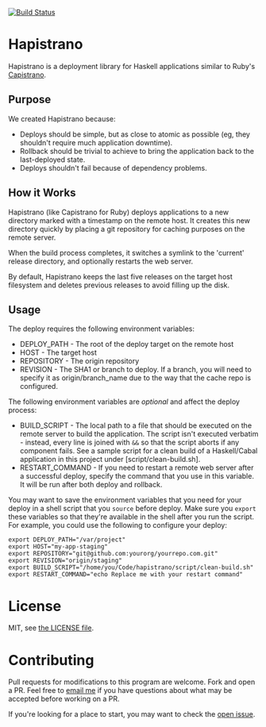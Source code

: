 [![Build Status](https://travis-ci.org/stackbuilders/hapistrano.svg)](https://travis-ci.org/stackbuilders/hapistrano)

# Hapistrano

Hapistrano is a deployment library for Haskell applications similar to
Ruby's [Capistrano](http://capistranorb.com/).

## Purpose

We created Hapistrano because:

* Deploys should be simple, but as close to atomic as possible (eg,
  they shouldn't require much application downtime).
* Rollback should be trivial to achieve to bring the application back
  to the last-deployed state.
* Deploys shouldn't fail because of dependency problems.

## How it Works

Hapistrano (like Capistrano for Ruby) deploys applications to a new
directory marked with a timestamp on the remote host. It creates this
new directory quickly by placing a git repository for caching purposes
on the remote server.

When the build process completes, it switches a symlink to the
'current' release directory, and optionally restarts the web server.

By default, Hapistrano keeps the last five releases on the target host
filesystem and deletes previous releases to avoid filling up the disk.

## Usage

The deploy requires the following environment variables:

* DEPLOY_PATH - The root of the deploy target on the remote host
* HOST - The target host
* REPOSITORY - The origin repository
* REVISION - The SHA1 or branch to deploy. If a branch, you will need
  to specify it as origin/branch_name due to the way that the cache
  repo is configured.

The following environment variables are *optional* and affect the
deploy process:

* BUILD_SCRIPT - The local path to a file that should be executed on
  the remote server to build the application. The script isn't
  executed verbatim - instead, every line is joined with `&&` so that
  the script aborts if any component fails. See a sample script for a
  clean build of a Haskell/Cabal application in this project under
  [script/clean-build.sh].
* RESTART_COMMAND - If you need to restart a remote web server after a
  successful deploy, specify the command that you use in this
  variable. It will be run after both deploy and rollback.

You may want to save the environment variables that you need for your
deploy in a shell script that you `source` before deploy. Make sure
you `export` these variables so that they're available in the shell
after you run the script. For example, you could use the following to
configure your deploy:

    export DEPLOY_PATH="/var/project"
    export HOST="my-app-staging"
    export REPOSITORY="git@github.com:yourorg/yourrepo.com.git"
    export REVISION="origin/staging"
    export BUILD_SCRIPT="/home/you/Code/hapistrano/script/clean-build.sh"
    export RESTART_COMMAND="echo Replace me with your restart command"

# License

MIT, see [the LICENSE file](LICENSE).

# Contributing

Pull requests for modifications to this program are welcome. Fork and
open a PR. Feel free to [email me](mailto:justin@stackbuilders.com) if
you have questions about what may be accepted before working on a PR.

If you're looking for a place to start, you may want to check the
[open issue](https://github.com/stackbuilders/hapistrano/issues).
